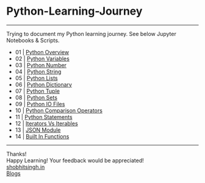 # Python-Learning-Journey
---

Trying to document my Python learning journey. See below Jupyter Notebooks & Scripts.

+ 01 | [Python Overview](https://github.com/shobhit-singh/Python-Learning-Journey/blob/master/PythonOverview.md)
+ 02 | [Python Variables](https://github.com/shobhit-singh/Python-Learning-Journey/blob/master/PythonVariables.ipynb)
+ 03 | [Python Number](https://github.com/shobhit-singh/Python-Learning-Journey/blob/master/PythonNumber.ipynb)
+ 04 | [Python String](https://github.com/shobhit-singh/Python-Learning-Journey/blob/master/PythonString.ipynb)
+ 05 | [Python Lists](https://github.com/shobhit-singh/Python-Learning-Journey/blob/master/PythonLists.ipynb)
+ 06 | [Python Dictionary](https://github.com/shobhit-singh/Python-Learning-Journey/blob/master/PythonDictionary.ipynb)
+ 07 | [Python Tuple](https://github.com/shobhit-singh/Python-Learning-Journey/blob/master/PythonTuple.ipynb)
+ 08 | [Python Sets](https://github.com/shobhit-singh/Python-Learning-Journey/blob/master/PythonSets.ipynb)
+ 09 | [Python IO Files](https://github.com/shobhit-singh/Python-Learning-Journey/blob/master/InputOutputFiles.ipynb)
+ 10 | [Python Comparison Operators](https://github.com/shobhit-singh/Python-Learning-Journey/blob/master/ComparisonOperators.ipynb)
+ 11 | [Python Statements](https://github.com/shobhit-singh/Python-Learning-Journey/blob/master/PythonStatements.ipynb)
+ 12 | [Iterators Vs Iterables](https://github.com/shobhit-singh/Python-Learning-Journey/blob/master/IteratorsVsIterables.ipynb)
+ 13 | [JSON Module](https://github.com/shobhit-singh/Python-Learning-Journey/blob/master/JsonModule.py)
+ 14 | [Built In Functions](https://github.com/shobhit-singh/Python-Learning-Journey/blob/master/BuiltInFunctions.ipynb)
---
Thanks!
<br>
Happy Learning! Your feedback would be appreciated! <br>
[shobhitsingh.in](http://shobhitsingh.in/) <br>
[Blogs](https://bigdataenthusiast.wordpress.com/) <br>
